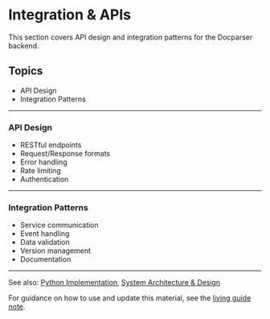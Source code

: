 # Integration & APIs

This section covers API design and integration patterns for the Docparser backend.

## Topics
- API Design
- Integration Patterns

---

### API Design
- RESTful endpoints
- Request/Response formats
- Error handling
- Rate limiting
- Authentication

---

### Integration Patterns
- Service communication
- Event handling
- Data validation
- Version management
- Documentation

---

See also: [Python Implementation](python_implementation.md), [System Architecture & Design](system_architecture.md)

For guidance on how to use and update this material, see the [living guide note](README.md#living-guide-note). 